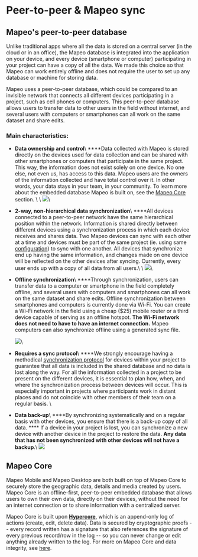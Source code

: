 # Peer-to-peer & Mapeo sync

## Mapeo's p**eer-to-peer database** <a href="#peer-to-peer-database" id="peer-to-peer-database"></a>

Unlike traditional apps where all the data is stored on a central server (in the cloud or in an office), the Mapeo database is integrated into the application on your device, and every device (smartphone or computer) participating in your project can have a copy of all the data. We made this choice so that Mapeo can work entirely offline and does not require the user to set up any database or machine for storing data.&#x20;

Mapeo uses a peer-to-peer database, which could be compared to an invisible network that connects all different devices participating in a project, such as cell phones or computers. This peer-to-peer database allows users to transfer data to other users in the field without internet, and several users with computers or smartphones can all work on the same dataset and share edits.

### **Main characteristics:**

* **Data ownership and control**\ ****Data collected with Mapeo is stored directly on the devices used for data collection and can be shared with other smartphones or computers that participate in the same project. This way, the information does not exist solely on one device. No one else, not even us, has access to this data. Mapeo users are the owners of the information collected and have total control over it. In other words, your data stays in your team, in your community. To learn more about the embedded database Mapeo is built on, see the [Mapeo Core](peer-to-peer-and-mapeo-sync.md#mapeo-core) section. \ \ ![](../../.gitbook/assets/P2P-no\_central\_server.png)\

* **2-way, non-hierarchical data synchronization**\ ****All devices connected to a peer-to-peer network have the same hierarchical position within the network. Information is shared directly between different devices using a synchronization process in which each device receives and shares data. Two Mapeo devices can sync with each other at a time and devices must be part of the same project (ie. using same [configuration](../../reference-guide/will-mapeo-work-out-of-the-box-for-me/default-configuration.md#about-configurations)) to sync with one another. All devices that synchronize end up having the same information, and changes made on one device will be reflected on the other devices after syncing. Currently, every user ends up with a copy of all data from all users.\ \ ![](../../.gitbook/assets/P2P\_visual.png)\

*   **Offline synchronization**\ ****Through synchronization, users can transfer data to a computer or smartphone in the field completely offline, and several users with computers and smartphones can all work on the same dataset and share edits. Offline synchronization between smartphones and computers is currently done via Wi-Fi. You can create a Wi-Fi network in the field using a cheap ($25) mobile router or a third device capable of serving as an offline hotspot. **The Wi-Fi network does not need to have to have an internet connection.** Mapeo computers can also synchronize offline using a generated sync file.

    ![](../../.gitbook/assets/Mm-Mm\_offline\_sync\_overview.png)\

* **Requires a sync protocol**\ ****We strongly encourage having a methodical [synchronization protocol](../../reference-guide/essentials-for-a-successful-mapeo-project/creating-user-protocols.md) for devices within your project to guarantee that all data is included in the shared database and no data is lost along the way. For all the information collected in a project to be present on the different devices, it is essential to plan how, when, and where the synchronization process between devices will occur. This is especially important in projects where participants work in distant places and do not coincide with other members of their team on a regular basis. \

* **Data back-up**\ ****By synchronizing systematically and on a regular basis with other devices, you ensure that there is a back-up copy of all data. **** If a device in your project is lost, you can synchronize a new device with another device in the project to restore the data. **Any data that has not been synchronized with other devices will not have a backup**.\ ![](../../.gitbook/assets/Backup.gif)

## Mapeo Core

Mapeo Mobile and Mapeo Desktop are both built on top of Mapeo Core to securely store the geographic data, details and media created by users. Mapeo Core is an offline-first, peer-to-peer embedded database that allows users to own their own data, directly on their devices, without the need for an internet connection or to share information with a centralized server.&#x20;

Mapeo Core is built upon [**Hypercore**](https://hypercore-protocol.org), which is an append-only log of actions (create, edit, delete data). Data is secured by cryptographic proofs -- every record written has a signature that also references the signature of every previous record/row in the log -- so you can never change or edit anything already written to the log. For more on Mapeo Core and data integrity, see [here](https://wp.digital-democracy.org/cooperative-ownership-of-data-without-blockchain/).

